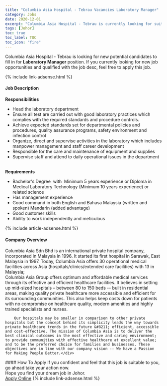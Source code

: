 ```yaml
---
title: "Columbia Asia Hospital - Tebrau Vacancies Laboratory Manager" 
category: Jobs 
date: 2020-12-01 
excerpt: "Columbia Asia Hospital - Tebrau is currently looking for suitable person to fill in the Laboratory Manager which positioned at Johor" 
tags: [Johor] 
toc: true 
toc_label: TOC 
toc_icon: "fire" 
--- 
```


<p>Columbia Asia Hospital - Tebrau is looking for new potential candidates to fill in for <b>Laboratory Manager</b> position. If you currently looking for new job opportunities and qualified with the job desc, feel free to apply this job.
</p>{% include link-adsense.html %} 
<div><div><div><h4>Job Description</h4></div></div><div><div><span><div><div><b>Responsibilities</b></div><ul><li>Head the laboratory department</li><li>Ensure all test are carried out with good laboratory practices which complies with the required standards and procedure controls.</li><li>Achieve expected standards set for departmental policies and procedures, quality assurance programs, safety environment and infection control</li><li>Organize, direct and supervise activities in the laboratory which includes manpower management and staff career development</li><li>Responsible for the care and maintenance of equipment and supplies</li><li>Supervise staff and attend to daily operational issues in the department</li></ul><div><br><b>Requirements</b></div><ul><li>Bachelor's Degree&#160; with&#160; Minimum 5 years experience or Diploma in Medical Laboratory Technology (Minimum 10 years experience) or related science</li><li>Has management experience</li><li>Good command in both English and Bahasa Malaysia (written and spoken) Mandarin (added advantage)</li><li>Good customer skills</li><li>Ability to work independently and meticulous</li></ul></div></span></div></div></div> 
{% include article-adsense.html %} 
<div><div><div><h4>Company Overview</h4></div></div><div><div><span><div><div>
<div>
<div>
			Columbia Asia Sdn Bhd is an international private hospital company, incorporated in Malaysia in 1996. It started its first hospital in Sarawak, East Malaysia in 1997. Today, Columbia Asia offers 30 operational medical facilities across Asia (hospitals/clinics/extended care facilities) with 13 in Malaysia;</div>
<div>
			Columbia Asia Group offers optimum and affordable medical services through its effective and efficient healthcare facilities. It believes in setting up mid-sized hospitals &#8211; between 80 to 150 beds -- built in residential areas, making quality private healthcare more accessible and efficient for its surrounding communities. This also helps keep costs down for patients with no compromise on healthcare quality, modern amenities and highly trained specialists and nurses.</div>
		
		Our hospitals may be smaller in comparison to other private hospitals but the concept behind its simplicity leads the way towards private healthcare trends in the future &#8211; efficient, accessible and cost-effective. The mission of Columbia Asia is to deliver the best clinical outcomes in the most effective and caring environment; to provide communities with effective healthcare at excellent value; and to be the preferred choice for families and businesses. These objectives are in line with our company vision -- We have a Passion for Making People Better.</div>
</div></div></span></div></div></div> 
#### How To Apply 
If you confident and feel that this job is suitable to you, go ahead take your action now. <br/> 
Hope you find your dream job in Johor. <br/> 
<a href="https://www.jobstreet.com.my/en/job/laboratory-manager-4433417?jobId=jobstreet-my-job-4433417&sectionRank=5&token=0~b12fd373-161a-4a70-bbcd-1c470fe3dc10&fr=SRP%20View%20In%20New%20Ta" class="btn btn--info" target="_blank" rel="nofollow noopenner">Apply Online</a> 
{% include link-adsense.html %} 